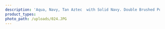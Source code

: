```yaml
---
description: 'Aqua, Navy, Tan Aztec  with Solid Navy. Double Brushed Poly'
product_types:
photo_path: /uploads/024.JPG
---
```

